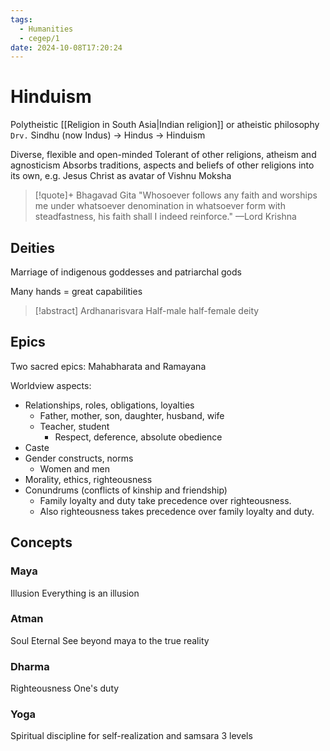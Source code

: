 ```yaml
---
tags:
  - Humanities
  - cegep/1
date: 2024-10-08T17:20:24
---
```


# Hinduism

Polytheistic [[Religion in South Asia|Indian religion]] or atheistic philosophy
`Drv.` Sindhu (now Indus) -> Hindus -> Hinduism

Diverse, flexible and open-minded
Tolerant of other religions, atheism and agnosticism
Absorbs traditions, aspects and beliefs of other religions into its own, e.g. Jesus Christ as avatar of Vishnu
Moksha
> [!quote]+ Bhagavad Gita
> "Whosoever follows any faith and worships me under whatsoever denomination in whatsoever form with steadfastness, his faith shall I indeed reinforce." —Lord Krishna

## Deities

Marriage of indigenous goddesses and patriarchal gods

Many hands = great capabilities

> [!abstract] Ardhanarisvara
> Half-male half-female deity

## Epics

Two sacred epics: Mahabharata and Ramayana

Worldview aspects:

- Relationships, roles, obligations, loyalties
	- Father, mother, son, daughter, husband, wife
	- Teacher, student
		- Respect, deference, absolute obedience
- Caste
- Gender constructs, norms
	- Women and men
- Morality, ethics, righteousness
- Conundrums (conflicts of kinship and friendship)
	- Family loyalty and duty take precedence over righteousness.
	- Also righteousness takes precedence over family loyalty and duty.

## Concepts

### Maya

Illusion
Everything is an illusion

### Atman

Soul
Eternal
See beyond maya to the true reality

### Dharma

Righteousness
One's duty

### Yoga

Spiritual discipline for self-realization and samsara
3 levels
